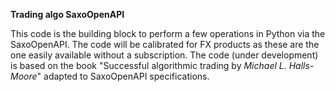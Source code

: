 **Trading algo SaxoOpenAPI**

This code is the building block to perform a few operations in Python via 
the SaxoOpenAPI. The code will be calibrated for FX products as these are
the one easily available without a subscription. 
The code (under development) is based on the book "Successful algorithmic
trading by _Michael L. Halls-Moore_" adapted to SaxoOpenAPI specifications.
